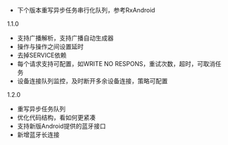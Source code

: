  - 下个版本重写异步任务串行化队列，参考RxAndroid

 1.1.0
 - 支持广播解析，支持广播自动生成器
 - 操作与操作之间设置延时
 - 去掉SERVICE依赖
 - 每个请求支持可配置，如WRITE NO RESPONS，重试次数，超时，可取消任务
 - 设备连接队列监控，及时断开多余设备连接，策略可配置

 1.2.0
 - 重写异步任务队列
 - 优化代码结构，看如何更紧凑
 - 支持新版Android提供的蓝牙接口
 - 新增蓝牙长连接